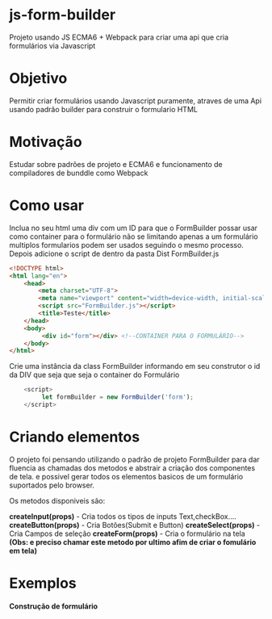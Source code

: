 # js-form-builder
Projeto usando JS ECMA6 + Webpack para criar uma api que cria formulários via Javascript

# Objetivo
Permitir criar formulários usando Javascript puramente, atraves de uma Api usando padrão builder para construir o formulario HTML

# Motivação
Estudar sobre padrões de projeto e ECMA6 e funcionamento de compiladores de bunddle como Webpack


# Como usar 

Inclua no seu html uma div com um ID para que o FormBuilder possar usar como container para o formulário não se limitando apenas a um formulário multiplos formularios podem ser usados seguindo o mesmo processo.
Depois adicione o script de dentro da pasta Dist FormBuilder.js
```html 
<!DOCTYPE html>
<html lang="en">
    <head>
        <meta charset="UTF-8">
        <meta name="viewport" content="width=device-width, initial-scale=1.0">
        <script src="FormBuilder.js"></script>
        <title>Teste</title>
    </head>
    <body>
         <div id="form"></div> <!--CONTAINER PARA O FORMULÁRIO-->
    </body>
</html>
```

Crie uma instância da class FormBuilder informando em seu construtor o id da DIV que seja que seja o container do Formulário
```javascript
    <script>
         let formBuilder = new FormBuilder('form');
    </script>
```
# Criando elementos

O projeto foi pensando utilizando o padrão de projeto FormBuilder para dar fluencia as chamadas dos metodos e abstrair a criação dos componentes de tela.
e possivel gerar todos os elementos basicos de um formulário suportados pelo browser.

Os metodos disponiveis são:

**createInput(props)**  - Cria todos os tipos de inputs Text,checkBox....
**createButton(props)** - Cria Botões(Submit e Button)
**createSelect(props)** - Cria Campos de seleção
**createForm(props)**   - Cria o formulário na tela **(Obs: e preciso chamar este metodo por ultimo afim de criar o fomulário em tela)**

# Exemplos

#### Construção de formulário

```html
  
```


